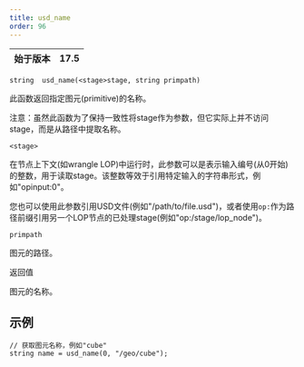 ```yaml
---
title: usd_name
order: 96
---
```


| 始于版本 | 17.5 |
| --- | --- |

`string  usd_name(<stage>stage, string primpath)`

此函数返回指定图元(primitive)的名称。

注意：虽然此函数为了保持一致性将stage作为参数，但它实际上并不访问stage，而是从路径中提取名称。

`<stage>`

在节点上下文(如wrangle LOP)中运行时，此参数可以是表示输入编号(从0开始)的整数，用于读取stage。该整数等效于引用特定输入的字符串形式，例如"opinput:0"。

您也可以使用此参数引用USD文件(例如"/path/to/file.usd")，或者使用`op:`作为路径前缀引用另一个LOP节点的已处理stage(例如"op:/stage/lop_node")。

`primpath`

图元的路径。

返回值

图元的名称。

## 示例

```vex
// 获取图元名称，例如"cube"
string name = usd_name(0, "/geo/cube");

```
